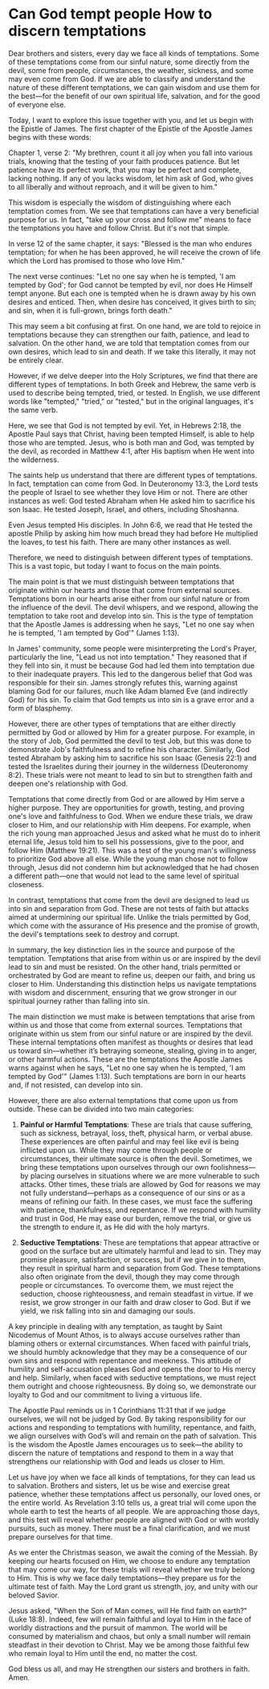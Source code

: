 # Can God tempt people How to discern temptations

Dear brothers and sisters, every day we face all kinds of temptations. Some of these temptations come from our sinful nature, some directly from the devil, some from people, circumstances, the weather, sickness, and some may even come from God. If we are able to classify and understand the nature of these different temptations, we can gain wisdom and use them for the best—for the benefit of our own spiritual life, salvation, and for the good of everyone else. 

Today, I want to explore this issue together with you, and let us begin with the Epistle of James. The first chapter of the Epistle of the Apostle James begins with these words: 

Chapter 1, verse 2: "My brethren, count it all joy when you fall into various trials, knowing that the testing of your faith produces patience. But let patience have its perfect work, that you may be perfect and complete, lacking nothing. If any of you lacks wisdom, let him ask of God, who gives to all liberally and without reproach, and it will be given to him."

This wisdom is especially the wisdom of distinguishing where each temptation comes from. We see that temptations can have a very beneficial purpose for us. In fact, "take up your cross and follow me" means to face the temptations you have and follow Christ. But it's not that simple. 

In verse 12 of the same chapter, it says: "Blessed is the man who endures temptation; for when he has been approved, he will receive the crown of life which the Lord has promised to those who love Him."

The next verse continues: "Let no one say when he is tempted, 'I am tempted by God'; for God cannot be tempted by evil, nor does He Himself tempt anyone. But each one is tempted when he is drawn away by his own desires and enticed. Then, when desire has conceived, it gives birth to sin; and sin, when it is full-grown, brings forth death."

This may seem a bit confusing at first. On one hand, we are told to rejoice in temptations because they can strengthen our faith, patience, and lead to salvation. On the other hand, we are told that temptation comes from our own desires, which lead to sin and death. If we take this literally, it may not be entirely clear. 

However, if we delve deeper into the Holy Scriptures, we find that there are different types of temptations. In both Greek and Hebrew, the same verb is used to describe being tempted, tried, or tested. In English, we use different words like "tempted," "tried," or "tested," but in the original languages, it's the same verb. 

Here, we see that God is not tempted by evil. Yet, in Hebrews 2:18, the Apostle Paul says that Christ, having been tempted Himself, is able to help those who are tempted. Jesus, who is both man and God, was tempted by the devil, as recorded in Matthew 4:1, after His baptism when He went into the wilderness. 

The saints help us understand that there are different types of temptations. In fact, temptation can come from God. In Deuteronomy 13:3, the Lord tests the people of Israel to see whether they love Him or not. There are other instances as well: God tested Abraham when He asked him to sacrifice his son Isaac. He tested Joseph, Israel, and others, including Shoshanna. 

Even Jesus tempted His disciples. In John 6:6, we read that He tested the apostle Philip by asking him how much bread they had before He multiplied the loaves, to test his faith. There are many other instances as well. 

Therefore, we need to distinguish between different types of temptations. This is a vast topic, but today I want to focus on the main points.

The main point is that we must distinguish between temptations that originate within our hearts and those that come from external sources. Temptations born in our hearts arise either from our sinful nature or from the influence of the devil. The devil whispers, and we respond, allowing the temptation to take root and develop into sin. This is the type of temptation that the Apostle James is addressing when he says, "Let no one say when he is tempted, 'I am tempted by God'" (James 1:13). 

In James' community, some people were misinterpreting the Lord's Prayer, particularly the line, "Lead us not into temptation." They reasoned that if they fell into sin, it must be because God had led them into temptation due to their inadequate prayers. This led to the dangerous belief that God was responsible for their sin. James strongly refutes this, warning against blaming God for our failures, much like Adam blamed Eve (and indirectly God) for his sin. To claim that God tempts us into sin is a grave error and a form of blasphemy.

However, there are other types of temptations that are either directly permitted by God or allowed by Him for a greater purpose. For example, in the story of Job, God permitted the devil to test Job, but this was done to demonstrate Job's faithfulness and to refine his character. Similarly, God tested Abraham by asking him to sacrifice his son Isaac (Genesis 22:1) and tested the Israelites during their journey in the wilderness (Deuteronomy 8:2). These trials were not meant to lead to sin but to strengthen faith and deepen one's relationship with God.

Temptations that come directly from God or are allowed by Him serve a higher purpose. They are opportunities for growth, testing, and proving one's love and faithfulness to God. When we endure these trials, we draw closer to Him, and our relationship with Him deepens. For example, when the rich young man approached Jesus and asked what he must do to inherit eternal life, Jesus told him to sell his possessions, give to the poor, and follow Him (Matthew 19:21). This was a test of the young man's willingness to prioritize God above all else. While the young man chose not to follow through, Jesus did not condemn him but acknowledged that he had chosen a different path—one that would not lead to the same level of spiritual closeness.

In contrast, temptations that come from the devil are designed to lead us into sin and separation from God. These are not tests of faith but attacks aimed at undermining our spiritual life. Unlike the trials permitted by God, which come with the assurance of His presence and the promise of growth, the devil's temptations seek to destroy and corrupt.

In summary, the key distinction lies in the source and purpose of the temptation. Temptations that arise from within us or are inspired by the devil lead to sin and must be resisted. On the other hand, trials permitted or orchestrated by God are meant to refine us, deepen our faith, and bring us closer to Him. Understanding this distinction helps us navigate temptations with wisdom and discernment, ensuring that we grow stronger in our spiritual journey rather than falling into sin.

The main distinction we must make is between temptations that arise from within us and those that come from external sources. Temptations that originate within us stem from our sinful nature or are inspired by the devil. These internal temptations often manifest as thoughts or desires that lead us toward sin—whether it’s betraying someone, stealing, giving in to anger, or other harmful actions. These are the temptations the Apostle James warns against when he says, "Let no one say when he is tempted, 'I am tempted by God'" (James 1:13). Such temptations are born in our hearts and, if not resisted, can develop into sin.

However, there are also external temptations that come upon us from outside. These can be divided into two main categories:

1. **Painful or Harmful Temptations**: These are trials that cause suffering, such as sickness, betrayal, loss, theft, physical harm, or verbal abuse. These experiences are often painful and may feel like evil is being inflicted upon us. While they may come through people or circumstances, their ultimate source is often the devil. Sometimes, we bring these temptations upon ourselves through our own foolishness—by placing ourselves in situations where we are more vulnerable to such attacks. Other times, these trials are allowed by God for reasons we may not fully understand—perhaps as a consequence of our sins or as a means of refining our faith. In these cases, we must face the suffering with patience, thankfulness, and repentance. If we respond with humility and trust in God, He may ease our burden, remove the trial, or give us the strength to endure it, as He did with the holy martyrs.

2. **Seductive Temptations**: These are temptations that appear attractive or good on the surface but are ultimately harmful and lead to sin. They may promise pleasure, satisfaction, or success, but if we give in to them, they result in spiritual harm and separation from God. These temptations also often originate from the devil, though they may come through people or circumstances. To overcome them, we must reject the seduction, choose righteousness, and remain steadfast in virtue. If we resist, we grow stronger in our faith and draw closer to God. But if we yield, we risk falling into sin and damaging our souls.

A key principle in dealing with any temptation, as taught by Saint Nicodemus of Mount Athos, is to always accuse ourselves rather than blaming others or external circumstances. When faced with painful trials, we should humbly acknowledge that they may be a consequence of our own sins and respond with repentance and meekness. This attitude of humility and self-accusation pleases God and opens the door to His mercy and help. Similarly, when faced with seductive temptations, we must reject them outright and choose righteousness. By doing so, we demonstrate our loyalty to God and our commitment to living a virtuous life.

The Apostle Paul reminds us in 1 Corinthians 11:31 that if we judge ourselves, we will not be judged by God. By taking responsibility for our actions and responding to temptations with humility, repentance, and faith, we align ourselves with God’s will and remain on the path of salvation. This is the wisdom the Apostle James encourages us to seek—the ability to discern the nature of temptations and respond to them in a way that strengthens our relationship with God and leads us closer to Him.

Let us have joy when we face all kinds of temptations, for they can lead us to salvation. Brothers and sisters, let us be wise and exercise great patience, whether these temptations affect us personally, our loved ones, or the entire world. As Revelation 3:10 tells us, a great trial will come upon the whole earth to test the hearts of all people. We are approaching those days, and this test will reveal whether people are aligned with God or with worldly pursuits, such as money. There must be a final clarification, and we must prepare ourselves for that time.

As we enter the Christmas season, we await the coming of the Messiah. By keeping our hearts focused on Him, we choose to endure any temptation that may come our way, for these trials will reveal whether we truly belong to Him. This is why we face daily temptations—they prepare us for the ultimate test of faith. May the Lord grant us strength, joy, and unity with our beloved Savior. 

Jesus asked, "When the Son of Man comes, will He find faith on earth?" (Luke 18:8). Indeed, few will remain faithful and loyal to Him in the face of worldly distractions and the pursuit of mammon. The world will be consumed by materialism and chaos, but only a small number will remain steadfast in their devotion to Christ. May we be among those faithful few who remain loyal to Him until the end, no matter the cost. 

God bless us all, and may He strengthen our sisters and brothers in faith. Amen.

